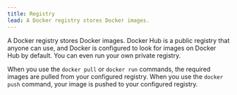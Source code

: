 ```yaml
---
title: Registry
lead: A Docker registry stores Docker images.
---
```


A Docker registry stores Docker images. Docker Hub is a public registry that
anyone can use, and Docker is configured to look for images on Docker Hub by
default. You can even run your own private registry.

When you use the `docker pull` or `docker run` commands, the required images are
pulled from your configured registry. When you use the `docker push` command,
your image is pushed to your configured registry.
